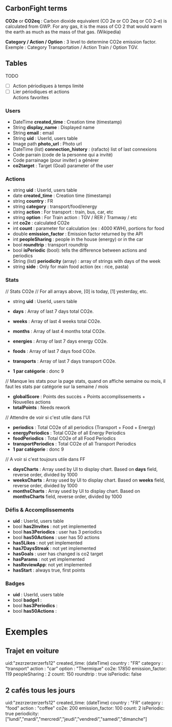 ## CarbonFight terms

**CO2e** or **CO2eq** : Carbon dioxide equivalent (CO 2e or CO 2eq or CO 2-e) is calculated from GWP. For any gas, it is the mass of CO 2 that would warm the earth as much as the mass of that gas. (Wikipedia)

**Category / Action / Option** : 3 level to determine CO2e emission factor. Exemple : Category Transportation / Action Train / Option TGV.  

## Tables


TODO 
- [ ]  Action périodiques à temps limité
- [ ]  Lier périodiques et actions  
Actions favorites

### Users

- DateTime **created_time** : Creation time (timestamp)
- String **display_name** : Displayed name
- String **email** : email
- String **uid** : UserId, users table
- Image path **photo_url** : Photo url
- DateTime (list) **connection_history** : (rafacto) list of last connexions
- Code parrain (code de la personne qui a invité)
- Code parrainage (pour inviter) a générer
- **co2target** : Target (Goal) parameter of the user

### Actions
- string **uid** : UserId, users table
- date **created_time** : Creation time (timestamp)
- string **country** : FR
- string **category** : transport/food/energy
- string **action** : For transport : train, bus, car, etc
- string **option** : For Train action : TGV / RER / Tramway / etc
- int **co2e** : calculated CO2e 
- int **count** : parameter for calculation (ex : 4000 KWH), portions for food
- double **emission_factor** : Emission factor returned by the API
- int **peopleSharing** : people in the house (energy) or in the car
- bool **roundtrip** : transport roundtrip
- bool **isPeriodic** (bool): tells the difference between actions and periodics
- String (list) **periodicity** (array) : array of strings with days of the week
- string **side** : Only for main food action (ex : rice, pasta)


### Stats

// Stats CO2e
// For all arrays above, [0] is today, [1] yesterday, etc.
- string **uid** : UserId, users table
- **days** : Array of last 7 days total CO2e.
- **weeks** : Array of last 4 weeks total CO2e.
- **months** : Array of last 4 months total CO2e.

- **energies** : Array of last 7 days energy CO2e.
- **foods** : Array of last 7 days food CO2e.
- **transports** : Array of last 7 days transport CO2e.
- **1 par catégorie** : donc 9

// Manque les stats pour la page stats, quand on affiche semaine ou mois, il faut les stats par catégorie sur la semaine / mois

- **globalScore** : Points des succès + Points accomplissements + Nouvelles actions
- **totalPoints** : Needs rework


// Attendre de voir si c'est utile dans l'UI
- **periodics** : Total CO2e of all periodics (Transport + Food + Energy)
- **energyPeriodics** : Total CO2e of all Energy Periodics
- **foodPeriodics** : Total CO2e of all Food Periodics
- **transportPeriodics** : Total CO2e of all Transport Periodics
- **1 par catégorie** : donc 9


// A voir si c'est toujours utile dans FF
- **daysCharts** : Array used by UI to display chart. Based on **days** field, reverse order, divided by 1000
- **weeksCharts** : Array used by UI to display chart. Based on **weeks** field, reverse order, divided by 1000
- **monthsCharts** : Array used by UI to display chart. Based on **monthsCharts** field, reverse order, divided by 1000


### Défis & Accomplissements

- **uid** : UserId, users table
- bool **has2Invites** : not yet implemented
- bool **has3Periodics** : user has 3 periodics
- bool **has50Actions** : user has 50 actions
- **has5Likes** : not yet implemented
- **has7DaysStreak** : not yet implemented
- **hasGoals** : user has changed is co2 target
- **hasParams** : not yet implemented
- **hasReviewApp**: not yet implemented
- **hasStart** : always true, first points


### Badges

- **uid** : UserId, users table
- bool **badge1** : 
- bool **has3Periodics** :
- bool **has50Actions** :


# Exemples

## Trajet en voiture
uid:"zezrzerzerzerfs12"
created_time: (dateTime)
country : "FR"
category : "transport"
action : "car"
option : "Thermique"
co2e: 17850
emission_factor: 119
peopleSharing : 2
count: 150
roundtrip : true
isPeriodic: false


## 2 cafés tous les jours
uid:"zezrzerzerzerfs12"
created_time: (dateTime)
country : "FR"
category : "food"
action : "coffee"
co2e: 200
emission_factor: 100
count: 2
isPeriodic: true
periodicity: ["lundi","mardi","mercredi","jeudi","vendredi","samedi","dimanche"]
